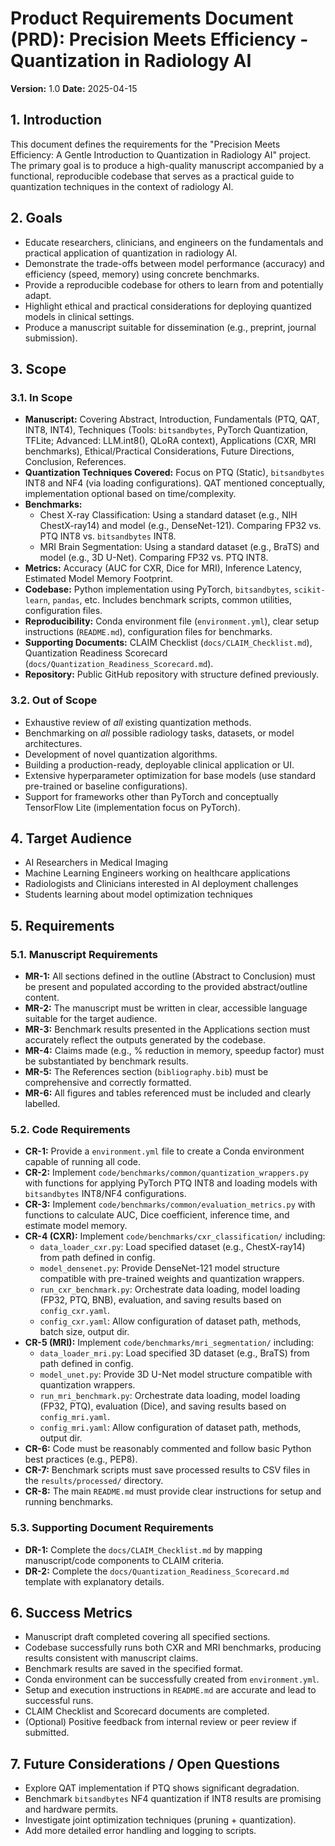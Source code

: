 # Product Requirements Document (PRD): Precision Meets Efficiency - Quantization in Radiology AI

**Version:** 1.0
**Date:** 2025-04-15

## 1. Introduction

This document defines the requirements for the "Precision Meets Efficiency: A Gentle Introduction to Quantization in Radiology AI" project. The primary goal is to produce a high-quality manuscript accompanied by a functional, reproducible codebase that serves as a practical guide to quantization techniques in the context of radiology AI.

## 2. Goals

*   Educate researchers, clinicians, and engineers on the fundamentals and practical application of quantization in radiology AI.
*   Demonstrate the trade-offs between model performance (accuracy) and efficiency (speed, memory) using concrete benchmarks.
*   Provide a reproducible codebase for others to learn from and potentially adapt.
*   Highlight ethical and practical considerations for deploying quantized models in clinical settings.
*   Produce a manuscript suitable for dissemination (e.g., preprint, journal submission).

## 3. Scope

### 3.1. In Scope

*   **Manuscript:** Covering Abstract, Introduction, Fundamentals (PTQ, QAT, INT8, INT4), Techniques (Tools: `bitsandbytes`, PyTorch Quantization, TFLite; Advanced: LLM.int8(), QLoRA context), Applications (CXR, MRI benchmarks), Ethical/Practical Considerations, Future Directions, Conclusion, References.
*   **Quantization Techniques Covered:** Focus on PTQ (Static), `bitsandbytes` INT8 and NF4 (via loading configurations). QAT mentioned conceptually, implementation optional based on time/complexity.
*   **Benchmarks:**
    *   Chest X-ray Classification: Using a standard dataset (e.g., NIH ChestX-ray14) and model (e.g., DenseNet-121). Comparing FP32 vs. PTQ INT8 vs. `bitsandbytes` INT8.
    *   MRI Brain Segmentation: Using a standard dataset (e.g., BraTS) and model (e.g., 3D U-Net). Comparing FP32 vs. PTQ INT8.
*   **Metrics:** Accuracy (AUC for CXR, Dice for MRI), Inference Latency, Estimated Model Memory Footprint.
*   **Codebase:** Python implementation using PyTorch, `bitsandbytes`, `scikit-learn`, `pandas`, etc. Includes benchmark scripts, common utilities, configuration files.
*   **Reproducibility:** Conda environment file (`environment.yml`), clear setup instructions (`README.md`), configuration files for benchmarks.
*   **Supporting Documents:** CLAIM Checklist (`docs/CLAIM_Checklist.md`), Quantization Readiness Scorecard (`docs/Quantization_Readiness_Scorecard.md`).
*   **Repository:** Public GitHub repository with structure defined previously.

### 3.2. Out of Scope

*   Exhaustive review of *all* existing quantization methods.
*   Benchmarking on *all* possible radiology tasks, datasets, or model architectures.
*   Development of novel quantization algorithms.
*   Building a production-ready, deployable clinical application or UI.
*   Extensive hyperparameter optimization for base models (use standard pre-trained or baseline configurations).
*   Support for frameworks other than PyTorch and conceptually TensorFlow Lite (implementation focus on PyTorch).

## 4. Target Audience

*   AI Researchers in Medical Imaging
*   Machine Learning Engineers working on healthcare applications
*   Radiologists and Clinicians interested in AI deployment challenges
*   Students learning about model optimization techniques

## 5. Requirements

### 5.1. Manuscript Requirements

*   **MR-1:** All sections defined in the outline (Abstract to Conclusion) must be present and populated according to the provided abstract/outline content.
*   **MR-2:** The manuscript must be written in clear, accessible language suitable for the target audience.
*   **MR-3:** Benchmark results presented in the Applications section must accurately reflect the outputs generated by the codebase.
*   **MR-4:** Claims made (e.g., % reduction in memory, speedup factor) must be substantiated by benchmark results.
*   **MR-5:** The References section (`bibliography.bib`) must be comprehensive and correctly formatted.
*   **MR-6:** All figures and tables referenced must be included and clearly labelled.

### 5.2. Code Requirements

*   **CR-1:** Provide a `environment.yml` file to create a Conda environment capable of running all code.
*   **CR-2:** Implement `code/benchmarks/common/quantization_wrappers.py` with functions for applying PyTorch PTQ INT8 and loading models with `bitsandbytes` INT8/NF4 configurations.
*   **CR-3:** Implement `code/benchmarks/common/evaluation_metrics.py` with functions to calculate AUC, Dice coefficient, inference time, and estimate model memory.
*   **CR-4 (CXR):** Implement `code/benchmarks/cxr_classification/` including:
    *   `data_loader_cxr.py`: Load specified dataset (e.g., ChestX-ray14) from path defined in config.
    *   `model_densenet.py`: Provide DenseNet-121 model structure compatible with pre-trained weights and quantization wrappers.
    *   `run_cxr_benchmark.py`: Orchestrate data loading, model loading (FP32, PTQ, BNB), evaluation, and saving results based on `config_cxr.yaml`.
    *   `config_cxr.yaml`: Allow configuration of dataset path, methods, batch size, output dir.
*   **CR-5 (MRI):** Implement `code/benchmarks/mri_segmentation/` including:
    *   `data_loader_mri.py`: Load specified 3D dataset (e.g., BraTS) from path defined in config.
    *   `model_unet.py`: Provide 3D U-Net model structure compatible with quantization wrappers.
    *   `run_mri_benchmark.py`: Orchestrate data loading, model loading (FP32, PTQ), evaluation (Dice), and saving results based on `config_mri.yaml`.
    *   `config_mri.yaml`: Allow configuration of dataset path, methods, output dir.
*   **CR-6:** Code must be reasonably commented and follow basic Python best practices (e.g., PEP8).
*   **CR-7:** Benchmark scripts must save processed results to CSV files in the `results/processed/` directory.
*   **CR-8:** The main `README.md` must provide clear instructions for setup and running benchmarks.

### 5.3. Supporting Document Requirements

*   **DR-1:** Complete the `docs/CLAIM_Checklist.md` by mapping manuscript/code components to CLAIM criteria.
*   **DR-2:** Complete the `docs/Quantization_Readiness_Scorecard.md` template with explanatory details.

## 6. Success Metrics

*   Manuscript draft completed covering all specified sections.
*   Codebase successfully runs both CXR and MRI benchmarks, producing results consistent with manuscript claims.
*   Benchmark results are saved in the specified format.
*   Conda environment can be successfully created from `environment.yml`.
*   Setup and execution instructions in `README.md` are accurate and lead to successful runs.
*   CLAIM Checklist and Scorecard documents are completed.
*   (Optional) Positive feedback from internal review or peer review if submitted.

## 7. Future Considerations / Open Questions

*   Explore QAT implementation if PTQ shows significant degradation.
*   Benchmark `bitsandbytes` NF4 quantization if INT8 results are promising and hardware permits.
*   Investigate joint optimization techniques (pruning + quantization).
*   Add more detailed error handling and logging to scripts.
